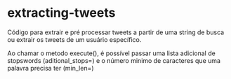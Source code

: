 # extracting-tweets

Código para extrair e pré processar tweets a partir de uma string de busca ou extrair os tweets de um usuário específico. 

Ao chamar o metodo execute(), é possível passar uma lista adicional de stopswords (aditional_stops=) e o número minimo de caracteres que uma palavra precisa ter (min_len=)
